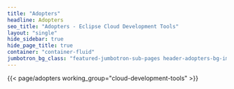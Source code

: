 ```yaml
---
title: "Adopters"
headline: Adopters
seo_title: "Adopters - Eclipse Cloud Development Tools"
layout: "single"
hide_sidebar: true
hide_page_title: true
container: "container-fluid"
jumbotron_bg_class: "featured-jumbotron-sub-pages header-adopters-bg-img"
---
```


{{< page/adopters working_group="cloud-development-tools" >}}
